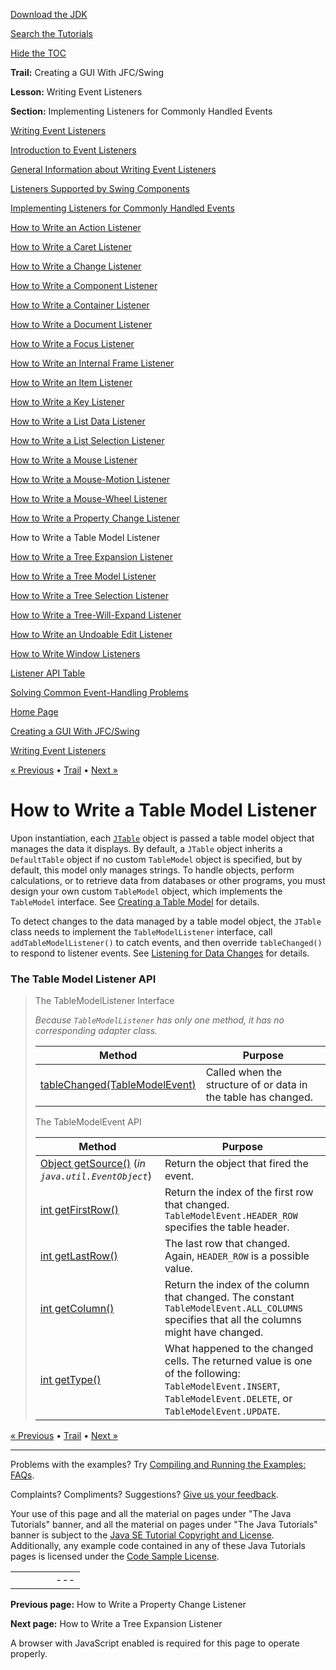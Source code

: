 [Download
the JDK](http://java.sun.com/javase/6/download.jsp)
  
[Search the
Tutorials](../../search.html)
  
[Hide the TOC](javascript:toggleLeft())

**Trail:** Creating a GUI With JFC/Swing
  
**Lesson:** Writing Event Listeners
  
**Section:** Implementing Listeners for Commonly Handled Events

[Writing Event Listeners](index.html)

[Introduction to Event Listeners](intro.html)

[General Information about Writing Event Listeners](generalrules.html)

[Listeners Supported by Swing Components](eventsandcomponents.html)

[Implementing Listeners for Commonly Handled Events](handling.html)

[How to Write an Action Listener](actionlistener.html)

[How to Write a Caret Listener](caretlistener.html)

[How to Write a Change Listener](changelistener.html)

[How to Write a Component Listener](componentlistener.html)

[How to Write a Container Listener](containerlistener.html)

[How to Write a Document Listener](documentlistener.html)

[How to Write a Focus Listener](focuslistener.html)

[How to Write an Internal Frame Listener](internalframelistener.html)

[How to Write an Item Listener](itemlistener.html)

[How to Write a Key Listener](keylistener.html)

[How to Write a List Data Listener](listdatalistener.html)

[How to Write a List Selection Listener](listselectionlistener.html)

[How to Write a Mouse Listener](mouselistener.html)

[How to Write a Mouse-Motion Listener](mousemotionlistener.html)

[How to Write a Mouse-Wheel Listener](mousewheellistener.html)

[How to Write a Property Change Listener](propertychangelistener.html)

How to Write a Table Model Listener

[How to Write a Tree Expansion Listener](treeexpansionlistener.html)

[How to Write a Tree Model Listener](treemodellistener.html)

[How to Write a Tree Selection Listener](treeselectionlistener.html)

[How to Write a Tree-Will-Expand Listener](treewillexpandlistener.html)

[How to Write an Undoable Edit Listener](undoableeditlistener.html)

[How to Write Window Listeners](windowlistener.html)

[Listener API Table](api.html)

[Solving Common Event-Handling Problems](problems.html)

[Home Page](../../index.html)
>
[Creating a GUI With JFC/Swing](../index.html)
>
[Writing Event Listeners](index.html)

[« Previous](propertychangelistener.html) • [Trail](../TOC.html) • [Next »](treeexpansionlistener.html)

# How to Write a Table Model Listener

Upon instantiation, each
[`JTable`](../components/table.html) object is passed a table model object that manages the data it displays. By default, a `JTable` object inherits a `DefaultTable` object if no custom `TableModel` object is specified, but by default, this model only manages strings. To handle objects, perform calculations, or to retrieve data from databases or other programs, you must design your own custom `TableModel` object, which implements the `TableModel` interface.
See [Creating a Table Model](../components/table.html#data) for details.

To detect changes to the data managed by a table model object, the `JTable` class needs to implement the `TableModelListener` interface, call `addTableModelListener()` to catch events, and then override `tableChanged()` to respond to listener events.
See [Listening for Data Changes](../components/table.html#modelchange) for details.

### The Table Model Listener API

> The TableModelListener
> Interface
>
> *Because `TableModelListener` has only one method,
> it has no corresponding adapter class.*
>
> | Method | Purpose |
> | --- | --- |
> | [tableChanged(TableModelEvent)](http://download.oracle.com/javase/7/docs/api/javax/swing/event/TableModelListener.html#tableChanged(javax.swing.event.TableModelEvent)) | Called when the structure of or data in the table has changed. |
>
> The TableModelEvent API
>
> | Method | Purpose |
> | --- | --- |
> | [Object getSource()](http://download.oracle.com/javase/7/docs/api/java/util/EventObject.html#getSource()) (*in `java.util.EventObject`*) | Return the object that fired the event. |
> | [int getFirstRow()](http://download.oracle.com/javase/7/docs/api/javax/swing/event/TableModelEvent.html#getFirstRow()) | Return the index of the first row that changed. `TableModelEvent.HEADER_ROW` specifies the table header. |
> | [int getLastRow()](http://download.oracle.com/javase/7/docs/api/javax/swing/event/TableModelEvent.html#getLastRow()) | The last row that changed. Again, `HEADER_ROW` is a possible value. |
> | [int getColumn()](http://download.oracle.com/javase/7/docs/api/javax/swing/event/TableModelEvent.html#getColumn()) | Return the index of the column that changed. The constant `TableModelEvent.ALL_COLUMNS` specifies that all the columns might have changed. |
> | [int getType()](http://download.oracle.com/javase/7/docs/api/javax/swing/event/TableModelEvent.html#getType()) | What happened to the changed cells. The returned value is one of the following: `TableModelEvent.INSERT`, `TableModelEvent.DELETE`, or `TableModelEvent.UPDATE`. |

[« Previous](propertychangelistener.html)
•
[Trail](../TOC.html)
•
[Next »](treeexpansionlistener.html)

---

Problems with the examples? Try [Compiling and Running
the Examples: FAQs](../../information/run-examples.html).
  
Complaints? Compliments? Suggestions? [Give
us your feedback](http://download.oracle.com/javase/feedback.html).

Your use of this page and all the material on pages under "The Java Tutorials" banner,
and all the material on pages under "The Java Tutorials" banner is subject to the [Java SE Tutorial Copyright
and License](../../information/license.html).
Additionally, any example code contained in any of these Java
Tutorials pages is licensed under the
[Code
Sample License](http://developers.sun.com/license/berkeley_license.html).

|  |  |  |  |  |
| --- | --- | --- | --- | --- |
| |  |  | | --- | --- | | duke image | Oracle logo | | [About Oracle](http://www.oracle.com/us/corporate/index.html) | [Oracle Technology Network](http://www.oracle.com/technology/index.html) | [Terms of Service](https://www.samplecode.oracle.com/servlets/CompulsoryClickThrough?type=TermsOfService) | Copyright © 1995, 2011 Oracle and/or its affiliates. All rights reserved. |

**Previous page:** How to Write a Property Change Listener
  
**Next page:** How to Write a Tree Expansion Listener




A browser with JavaScript enabled is required for this page to operate properly.